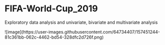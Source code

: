 # FIFA-World-Cup_2019
Exploratory data analysis and univariate, bivariate and multivariate analysis

<meta name="image" property="og:image" content="[Image URL here]">
![image](https://user-images.githubusercontent.com/64734407/157451244-81c361bb-062c-4462-bd54-328dfc2d726f.png)
